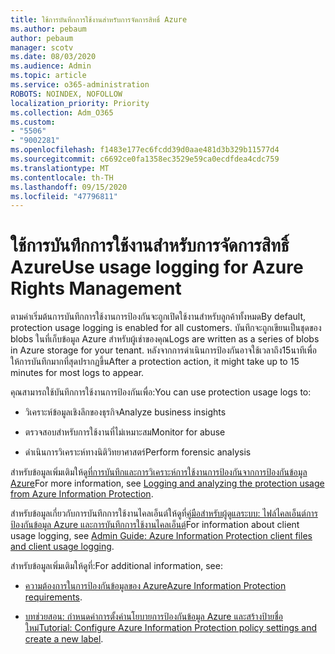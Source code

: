 ```yaml
---
title: ใช้การบันทึกการใช้งานสำหรับการจัดการสิทธิ์ Azure
ms.author: pebaum
author: pebaum
manager: scotv
ms.date: 08/03/2020
ms.audience: Admin
ms.topic: article
ms.service: o365-administration
ROBOTS: NOINDEX, NOFOLLOW
localization_priority: Priority
ms.collection: Adm_O365
ms.custom:
- "5506"
- "9002281"
ms.openlocfilehash: f1483e177ec6fcdd39d0aae481d3b329b11577d4
ms.sourcegitcommit: c6692ce0fa1358ec3529e59ca0ecdfdea4cdc759
ms.translationtype: MT
ms.contentlocale: th-TH
ms.lasthandoff: 09/15/2020
ms.locfileid: "47796811"
---
```

# <a name="use-usage-logging-for-azure-rights-management"></a><span data-ttu-id="895fa-102">ใช้การบันทึกการใช้งานสำหรับการจัดการสิทธิ์ Azure</span><span class="sxs-lookup"><span data-stu-id="895fa-102">Use usage logging for Azure Rights Management</span></span>

<span data-ttu-id="895fa-103">ตามค่าเริ่มต้นการบันทึกการใช้งานการป้องกันจะถูกเปิดใช้งานสำหรับลูกค้าทั้งหมด</span><span class="sxs-lookup"><span data-stu-id="895fa-103">By default, protection usage logging is enabled for all customers.</span></span> <span data-ttu-id="895fa-104">บันทึกจะถูกเขียนเป็นชุดของ blobs ในที่เก็บข้อมูล Azure สำหรับผู้เช่าของคุณ</span><span class="sxs-lookup"><span data-stu-id="895fa-104">Logs are written as a series of blobs in Azure storage for your tenant.</span></span> <span data-ttu-id="895fa-105">หลังจากการดำเนินการป้องกันอาจใช้เวลาถึง15นาทีเพื่อให้การบันทึกมากที่สุดปรากฏขึ้น</span><span class="sxs-lookup"><span data-stu-id="895fa-105">After a protection action, it might take up to 15 minutes for most logs to appear.</span></span>

<span data-ttu-id="895fa-106">คุณสามารถใช้บันทึกการใช้งานการป้องกันเพื่อ:</span><span class="sxs-lookup"><span data-stu-id="895fa-106">You can use protection usage logs to:</span></span>

- <span data-ttu-id="895fa-107">วิเคราะห์ข้อมูลเชิงลึกของธุรกิจ</span><span class="sxs-lookup"><span data-stu-id="895fa-107">Analyze business insights</span></span>

- <span data-ttu-id="895fa-108">ตรวจสอบสำหรับการใช้งานที่ไม่เหมาะสม</span><span class="sxs-lookup"><span data-stu-id="895fa-108">Monitor for abuse</span></span>

- <span data-ttu-id="895fa-109">ดำเนินการวิเคราะห์ทางนิติวิทยาศาสตร์</span><span class="sxs-lookup"><span data-stu-id="895fa-109">Perform forensic analysis</span></span>

<span data-ttu-id="895fa-110">สำหรับข้อมูลเพิ่มเติมให้ดู[ที่การบันทึกและการวิเคราะห์การใช้งานการป้องกันจากการป้องกันข้อมูล Azure](https://docs.microsoft.com/azure/information-protection/log-analyze-usage)</span><span class="sxs-lookup"><span data-stu-id="895fa-110">For more information, see [Logging and analyzing the protection usage from Azure Information Protection](https://docs.microsoft.com/azure/information-protection/log-analyze-usage).</span></span>

<span data-ttu-id="895fa-111">สำหรับข้อมูลเกี่ยวกับการบันทึกการใช้งานไคลเอ็นต์ให้ดูที่[คู่มือสำหรับผู้ดูแลระบบ: ไฟล์ไคลเอ็นต์การป้องกันข้อมูล Azure และการบันทึกการใช้งานไคลเอ็นต์](https://docs.microsoft.com/azure/information-protection/rms-client/client-admin-guide-files-and-logging)</span><span class="sxs-lookup"><span data-stu-id="895fa-111">For information about client usage logging, see [Admin Guide: Azure Information Protection client files and client usage logging](https://docs.microsoft.com/azure/information-protection/rms-client/client-admin-guide-files-and-logging).</span></span>

<span data-ttu-id="895fa-112">สำหรับข้อมูลเพิ่มเติมให้ดูที่:</span><span class="sxs-lookup"><span data-stu-id="895fa-112">For additional information, see:</span></span>

- <span data-ttu-id="895fa-113">[ความต้องการในการป้องกันข้อมูลของ Azure](https://docs.microsoft.com/azure/information-protection/get-started/requirements)</span><span class="sxs-lookup"><span data-stu-id="895fa-113">[Azure Information Protection requirements](https://docs.microsoft.com/azure/information-protection/get-started/requirements).</span></span>
    
- <span data-ttu-id="895fa-114">[บทช่วยสอน: กำหนดค่าการตั้งค่านโยบายการป้องกันข้อมูล Azure และสร้างป้ายชื่อใหม่](https://docs.microsoft.com/azure/information-protection/get-started/infoprotect-quick-start-tutorial)</span><span class="sxs-lookup"><span data-stu-id="895fa-114">[Tutorial: Configure Azure Information Protection policy settings and create a new label](https://docs.microsoft.com/azure/information-protection/get-started/infoprotect-quick-start-tutorial).</span></span>